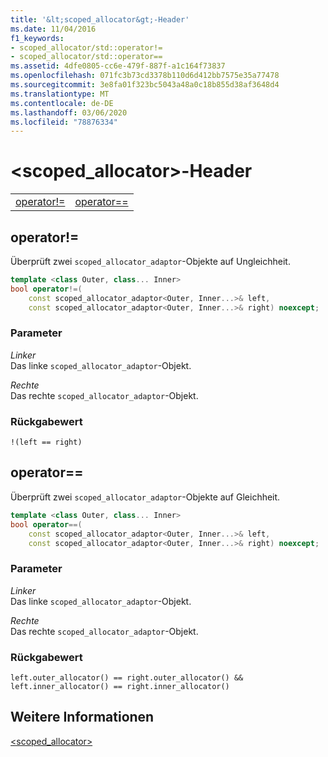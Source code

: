 ```yaml
---
title: '&lt;scoped_allocator&gt;-Header'
ms.date: 11/04/2016
f1_keywords:
- scoped_allocator/std::operator!=
- scoped_allocator/std::operator==
ms.assetid: 4dfe0805-cc6e-479f-887f-a1c164f73837
ms.openlocfilehash: 071fc3b73cd3378b110d6d412bb7575e35a77478
ms.sourcegitcommit: 3e8fa01f323bc5043a48a0c18b855d38af3648d4
ms.translationtype: MT
ms.contentlocale: de-DE
ms.lasthandoff: 03/06/2020
ms.locfileid: "78876334"
---
```

# <a name="ltscoped_allocatorgt-operators"></a>&lt;scoped_allocator&gt;-Header

|||
|-|-|
|[operator!=](#op_neq)|[operator==](#op_eq_eq)|

## <a name="op_neq"></a> operator!=

Überprüft zwei `scoped_allocator_adaptor`-Objekte auf Ungleichheit.

```cpp
template <class Outer, class... Inner>
bool operator!=(
    const scoped_allocator_adaptor<Outer, Inner...>& left,
    const scoped_allocator_adaptor<Outer, Inner...>& right) noexcept;
```

### <a name="parameters"></a>Parameter

*Linker*\
Das linke `scoped_allocator_adaptor`-Objekt.

*Rechte*\
Das rechte `scoped_allocator_adaptor`-Objekt.

### <a name="return-value"></a>Rückgabewert

`!(left == right)`

## <a name="op_eq_eq"></a> operator==

Überprüft zwei `scoped_allocator_adaptor`-Objekte auf Gleichheit.

```cpp
template <class Outer, class... Inner>
bool operator==(
    const scoped_allocator_adaptor<Outer, Inner...>& left,
    const scoped_allocator_adaptor<Outer, Inner...>& right) noexcept;
```

### <a name="parameters"></a>Parameter

*Linker*\
Das linke `scoped_allocator_adaptor`-Objekt.

*Rechte*\
Das rechte `scoped_allocator_adaptor`-Objekt.

### <a name="return-value"></a>Rückgabewert

`left.outer_allocator() == right.outer_allocator() && left.inner_allocator() == right.inner_allocator()`

## <a name="see-also"></a>Weitere Informationen

[<scoped_allocator>](../standard-library/scoped-allocator.md)
